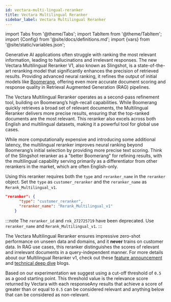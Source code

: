 ```yaml
---
id: vectara-multi-lingual-reranker
title: Vectara Multilingual Reranker
sidebar_label: Vectara Multilingual Reranker
---
```


import Tabs from '@theme/Tabs';
import TabItem from '@theme/TabItem';
import {Config} from '@site/docs/definitions.md';
import {vars} from '@site/static/variables.json';

Generative AI applications often struggle with ranking the most relevant 
information, leading to hallucinations and irrelevant responses. The new 
Vectara Multilingual Reranker V1, also known as Slingshot, is a 
state-of-the-art reranking model that significantly enhances the precision of 
retrieved results. Providing advanced neural ranking, it refines the output of 
initial models like [Boomerang](https://vectara.com/blog/introducing-boomerang-vectaras-new-and-improved-retrieval-model/), 
offering even more accurate document scoring and response quality in Retrieval 
Augmented Generation (RAG) pipelines.

The Vectara Multilingual Reranker operates as a second-pass refinement tool, 
building on Boomerang’s high-recall capabilities. While Boomerang quickly 
retrieves a broad set of relevant documents, the Multilingual Reranker 
delivers more precise results, ensuring that the top-ranked documents are the 
most relevant. This reranker also excels across both English and multilingual 
datasets, making it a powerful tool for global use cases.

While more computationally expensive and introducing some additional latency, 
the multilingual reranker improves neural ranking beyond Boomerang’s initial 
selection by providing more precise text scoring. Think of the Slingshot 
reranker as a "better Boomerang" for refining results, with the multilingual 
capability serving primarily as a differentiator from other rerankers in the 
market, which are often English-only.

Using this reranker requires both the `type` and `reranker_name` in the 
`reranker` object. Set the `type` as `customer_reranker` and the `reranker_name` 
as `Rerank_Multilingual_v1`.

```json
"reranker": {
      "type": "customer_reranker",
      "reranker_name": "Rerank_Multilingual_v1"
    }
```

:::note
The `reranker_id` and `rnk_272725719` have been deprecated. Use `reranker_name` and 
`Rerank_Multilingual_v1`.
:::

The Vectara Multilingual Reranker ensures impressive zero-shot performance on 
unseen data and domains, and it **never** trains on customer data. In RAG use 
cases, this reranker distinguishes the scores of relevant and irrelevant 
documents in a query-independent manner. For more details about our 
Multilingual Reranker v1, check out these [feature announcement](https://vectara.com/blog/unlocking-the-state-of-the-art-reranker-introducing-the-vectara-multilingual-reranker_v1/) and 
[technical deep dive](https://vectara.com/blog/deep-dive-into-vectara-multilingual-reranker-v1-state-of-the-art-reranker-across-100-languages/) blogs.

Based on our experimentation we suggest using a cut-off threshold of `0.5` as 
a good starting point. This threshold value is the relevance score returned by 
Vectara with each responseAny results that achieve a score of greater than or 
equal to `0.5` can be considered relevant and anything below that can be 
considered as non-relevant.
